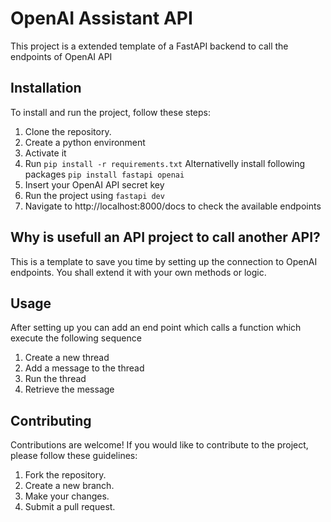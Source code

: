 # OpenAI Assistant API

This project is a extended template of a FastAPI backend to call the endpoints of OpenAI API 

## Installation

To install and run the project, follow these steps:

1. Clone the repository.
2. Create a python environment 
3. Activate it
4. Run `pip install -r requirements.txt` Alternativelly install following packages `pip install fastapi openai`
5. Insert your OpenAI API secret key
6. Run the project using `fastapi dev`
7. Navigate to http://localhost:8000/docs to check the available endpoints


## Why is usefull an API project to call another API?
This is a template to save you time by setting up the connection to OpenAI endpoints. You shall extend it with your own methods or logic.

## Usage

After setting up you can add an end point which calls a function which execute the following sequence

1. Create a new thread
2. Add a message to the thread
3. Run the thread
4. Retrieve the message

## Contributing

Contributions are welcome! If you would like to contribute to the project, please follow these guidelines:

1. Fork the repository.
2. Create a new branch.
3. Make your changes.
4. Submit a pull request.

